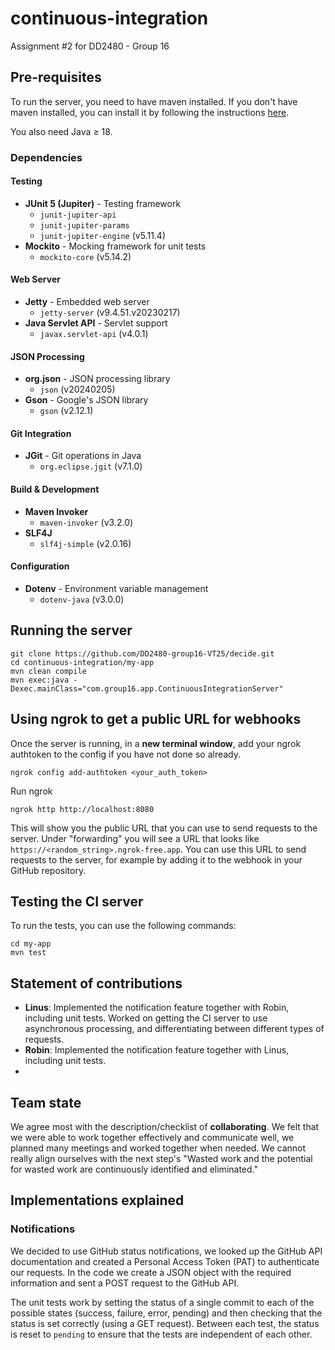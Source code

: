 # continuous-integration
Assignment #2 for DD2480 - Group 16

## Pre-requisites

To run the server, you need to have maven installed. If you don't have maven installed, you can install it by following the instructions [here](https://maven.apache.org/install.html).

You also need Java $\geq$ 18.

### Dependencies

#### Testing
- **JUnit 5 (Jupiter)** - Testing framework
  - `junit-jupiter-api`
  - `junit-jupiter-params`
  - `junit-jupiter-engine` (v5.11.4)
- **Mockito** - Mocking framework for unit tests
  - `mockito-core` (v5.14.2)

#### Web Server
- **Jetty** - Embedded web server
  - `jetty-server` (v9.4.51.v20230217)
- **Java Servlet API** - Servlet support
  - `javax.servlet-api` (v4.0.1)

#### JSON Processing
- **org.json** - JSON processing library
  - `json` (v20240205)
- **Gson** - Google's JSON library
  - `gson` (v2.12.1)

#### Git Integration
- **JGit** - Git operations in Java
  - `org.eclipse.jgit` (v7.1.0)

#### Build & Development
- **Maven Invoker**
  - `maven-invoker` (v3.2.0)
- **SLF4J**
  - `slf4j-simple` (v2.0.16)

#### Configuration
- **Dotenv** - Environment variable management
  - `dotenv-java` (v3.0.0)

## Running the server

```
git clone https://github.com/DD2480-group16-VT25/decide.git
cd continuous-integration/my-app
mvn clean compile
mvn exec:java -Dexec.mainClass="com.group16.app.ContinuousIntegrationServer"
```

## Using ngrok to get a public URL for webhooks
Once the server is running, in a **new terminal window**, add your ngrok authtoken to the config if you have not done so already.
```
ngrok config add-authtoken <your_auth_token>
```

Run ngrok
```
ngrok http http://localhost:8080
```

This will show you the public URL that you can use to send requests to the server. Under "forwarding" you will see a URL that looks like `https://<random_string>.ngrok-free.app`. You can use this URL to send requests to the server, for example by adding it to the webhook in your GitHub repository.

## Testing the CI server

To run the tests, you can use the following commands:
```
cd my-app
mvn test
```

## Statement of contributions

- **Linus**: Implemented the notification feature together with Robin, including unit tests. Worked on getting the CI server to use asynchronous processing, and differentiating between different types of requests.
- **Robin**: Implemented the notification feature together with Linus, including unit tests.
-

## Team state

We agree most with the description/checklist of **collaborating**. We felt that we were able to work together effectively and communicate well, we planned many meetings and worked together when needed. We cannot really align ourselves with the next step's "Wasted work and the potential for wasted work are continuously identified and eliminated."


## Implementations explained

### Notifications

We decided to use GitHub status notifications, we looked up the GitHub API documentation and created a Personal Access Token (PAT) to authenticate our requests. In the code we create a JSON object with the required information and sent a POST request to the GitHub API.

The unit tests work by setting the status of a single commit to each of the possible states (success, failure, error, pending) and then checking that the status is set correctly (using a GET request). Between each test, the status is reset to `pending` to ensure that the tests are independent of each other.
